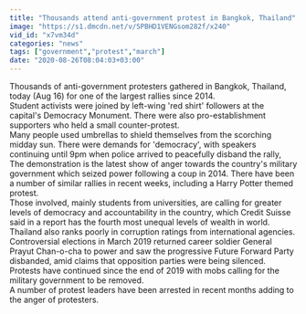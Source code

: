 ```yaml
---
title: "Thousands attend anti-government protest in Bangkok, Thailand"
image: "https://s1.dmcdn.net/v/SPBHD1VENGsom282f/x240"
vid_id: "x7vm34d"
categories: "news"
tags: ["government","protest","march"]
date: "2020-08-26T08:04:03+03:00"
---
```

Thousands of anti-government protesters gathered in Bangkok, Thailand, today (Aug 16) for one of the largest rallies since 2014.  <br>Student activists were joined by left-wing 'red shirt' followers at the capital's Democracy Monument. There were also pro-establishment supporters who held a small counter-protest.  <br>Many people used umbrellas to shield themselves from the scorching midday sun. There were demands for 'democracy', with speakers continuing until 9pm when police arrived to peacefully disband the rally,  <br>The demonstration is the latest show of anger towards the country's military government which seized power following a coup in 2014. There have been a number of similar rallies in recent weeks, including a Harry Potter themed protest.  <br>Those involved, mainly students from universities, are calling for greater levels of democracy and accountability in the country, which Credit Suisse said in a report has the fourth most unequal levels of wealth in world.  <br>Thailand also ranks poorly in corruption ratings from international agencies.  <br>Controversial elections in March 2019 returned career soldier General Prayut Chan-o-cha to power and saw the progressive Future Forward Party disbanded, amid claims that opposition parties were being silenced.  <br>Protests have continued since the end of 2019 with mobs calling for the military government to be removed.  <br>A number of protest leaders have been arrested in recent months adding to the anger of protesters.
